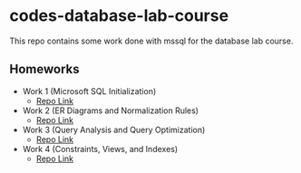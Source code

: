 # codes-database-lab-course
This repo contains some work done with mssql for the database lab course.


## Homeworks
 
- Work 1 (Microsoft SQL Initialization) 
  - [Repo Link](https://github.com/zahidayturan/codes-database-lab-course/tree/main/labwork-1)
- Work 2 (ER Diagrams and Normalization Rules)
  - [Repo Link](https://github.com/zahidayturan/codes-database-lab-course/tree/main/labwork-2)
- Work 3 (Query Analysis and Query Optimization)
  - [Repo Link](https://github.com/zahidayturan/codes-database-lab-course/tree/main/labwork-3)
- Work 4 (Constraints, Views, and Indexes)
  - [Repo Link](https://github.com/zahidayturan/codes-database-lab-course/tree/main/labwork-4)
